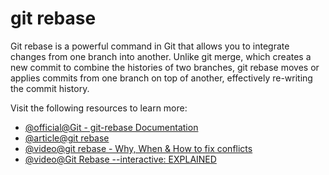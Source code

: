 # git rebase

Git rebase is a powerful command in Git that allows you to integrate changes from one branch into another. Unlike git merge, which creates a new commit to combine the histories of two branches, git rebase moves or applies commits from one branch on top of another, effectively re-writing the commit history.

Visit the following resources to learn more:

- [@official@Git - git-rebase Documentation](https://git-scm.com/docs/git-rebase)
- [@article@git rebase ](https://www.atlassian.com/git/tutorials/rewriting-history/git-rebase)
- [@video@git rebase - Why, When &amp; How to fix conflicts](https://youtu.be/DkWDHzmMvyg?si=59jauQgkL-sMewzo)
- [@video@Git Rebase --interactive: EXPLAINED](https://youtu.be/H7RFt0Pxxp8?si=gLhfkVW_PmWHBQSs)